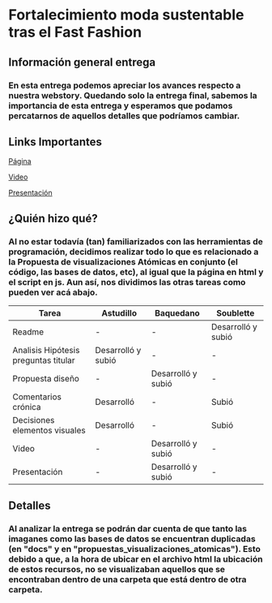 # Fortalecimiento moda sustentable tras el Fast Fashion

## Información general entrega

### En esta entrega podemos apreciar los avances respecto a nuestra webstory. Quedando solo la entrega final, sabemos la importancia de esta entrega y esperamos que podamos percatarnos de aquellos detalles que podríamos cambiar. 


## Links Importantes 

[Página](https://msoublette.github.io/Repo_proyecto_equipo/)

[Video](https://youtu.be/Mzm7e2WSdQQ)

[Presentación](https://www.canva.com/design/DAFsgYdytR0/vepJINUin4JZ94qUP9bOzQ/edit?utm_content=DAFsgYdytR0&utm_campaign=designshare&utm_medium=link2&utm_source=sharebutton)


## ¿Quién hizo qué?

### Al no estar todavía (tan) familiarizados con las herramientas de programación, decidimos realizar todo lo que es relacionado a la Propuesta de visualizaciones Atómicas en conjunto (el código, las bases de datos, etc), al igual que la página en html y el script en js. Aun así, nos dividimos las otras tareas como pueden ver acá abajo. 

| Tarea | Astudillo | Baquedano | Soublette |
|--------------|--------------|--------------|--------------|
| Readme       | -      | -       | Desarrolló  y subió     |
| Analisis Hipótesis preguntas titular       | Desarrolló  y subió    | -      | -       |
| Propuesta diseño      | -      | Desarrolló  y subió    | -     |
| Comentarios crónica      | Desarrolló      | -      | Subió      |
| Decisiones elementos visuales     | Desarrolló    | -      | Subió      |
| Video      | -      | Desarrolló y subió     | -      |
| Presentación     | - | Desarrolló  y subió    | -     |


## Detalles

### Al analizar la entrega se podrán dar cuenta de que tanto las imaganes como las bases de datos se encuentran duplicadas (en "docs" y en "propuestas_visualizaciones_atomicas"). Esto debido a que, a la hora de ubicar en el archivo html la ubicación de estos recursos, no se visualizaban aquellos que se encontraban dentro de una carpeta que está dentro de otra carpeta. 